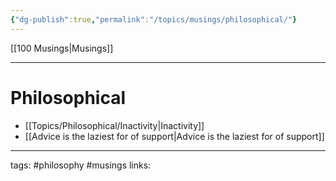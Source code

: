 ```yaml
---
{"dg-publish":true,"permalink":"/topics/musings/philosophical/"}
---
```


[[100 Musings\|Musings]]

---

# Philosophical
 - [[Topics/Philosophical/Inactivity\|Inactivity]]
 - [[Advice is the laziest for of support\|Advice is the laziest for of support]]


---
tags: #philosophy #musings
links: